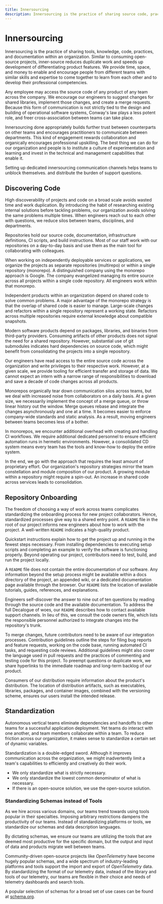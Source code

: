 ```yaml
---
title: Innersourcing
description: Innersourcing is the practice of sharing source code, practices, and documentation within an organization. Much like open-source projects, the motivation is to reduce duplicate work and increase velocity for market-mandated features.
---
```


# Innersourcing

Innersourcing is the practice of sharing tools, knowledge, code, practices, and documentation within an organization. Similar to consuming open-source projects, inner-source reduces duplicate work and speeds up development of differentiating product features. We provide time, space, and money to enable and encourage people from different teams with similar skills and expertise to come together to learn from each other and to develop their professional competencies.

Any employee may access the source code of any product of any team across the company. We encourage our engineers to suggest changes for shared libraries, implement those changes, and create a merge requests. Because this form of communication is not strictly tied to the design and building of operational software systems, Conway's law plays a less potent role, and freer cross-association between teams can take place.

Innersourcing done appropriately builds further trust between counterparts on other teams and encourages practitioners to communicate between departments. This kind of engagement rewards collaboration and organically encourages professional upskilling. The best thing we can do for our organization and people is to institute a culture of experimentation and learning and invest in the technical and management capabilities that enable it.

Setting up dedicated innersourcing communication channels helps teams to unblock themselves.  and distribute the burden of support questions.

## Discovering Code

High discoverability of projects and code on a broad scale avoids wasted time and work duplication. By introducing the habit of researching existing internal solutions before tackling problems, our organization avoids solving the same problems multiple times. When engineers reach out to each other with questions, we reduce silos between teams, disciplines, and departments.

Repositories hold our source code, documentation, infrastructure definitions, CI scripts, and build instructions. Most of our staff work with our repositories on a day-to-day basis and use them as the main tool for collaborating with colleagues.

When working on independently deployable services or applications, we organize the projects as separate repositories (multirepo) or within a single repository (monorepo). A distinguished company using the monorepo approach is Google. The company evangelized managing its entire source across all projects within a single code repository. All engineers work within that monorepo.

Independent products within an organization depend on shared code to solve common problems. A major advantage of the monorepo strategy is that the overlap of shared code is easier to manage. Large-scale changes and refactors within a single repository represent a working state. Refactors across multiple repositories require external knowledge about compatible snapshots.

Modern software products depend on packages, libraries, and binaries from third-party providers. Consuming artifacts of other products does not signal the need for a shared repository. However, substantial use of git submodules indicates hard dependencies on source code, which might benefit from consolidating the projects into a single repository.

Our engineers have read access to the entire source code across the organization and write privileges to their respective work. However, at a given scale, we provide tooling for efficient transfer and storage of data. We cannot expect an intern with a narrow range of responsibilities to download and save a decade of code changes across all products.

Monorepos organically tear down communication silos across teams, but we deal with increased noise from collaborators on a daily basis. At a given size, we necessarily implement the concept of a merge queue, or throw linear history out the window. Merge queues rebase and integrate the changes asynchronously and one at a time. It becomes easier to enforce company-wide standards and static analysis. As a result, moving engineers between teams becomes less of a bother.

In monorepos, we encounter additional overhead with creating and handling CI workflows. We require additional dedicated personnel to ensure efficient automation runs in hermetic environments. However, a consolidated CD system means every team has the tools and know-how to deploy the entire system.

In the end, we go with the approach that requires the least amount of proprietary effort. Our organization's repository strategies mirror the team constellation and module composition of our product. A growing module within a repository might require a spin-out. An increase in shared code across services leads to consolidation.

## Repository Onboarding

The freedom of choosing a way of work across teams complicates standardizing the onboarding process for new project collaborators. Hence, standardized processes give way to a shared entry point. A `README` file in the root of our project informs new engineers about how to work with the project. A well-written `README` indicates a high-quality product.

Quickstart instructions explain how to get the project up and running in the fewest steps necessary. From installing dependencies to executing setup scripts and completing an example to verify the software is functioning properly. Beyond operating our project, contributors need to test, build, and run the project locally.

A `README` file does not contain the entire documentation of our software. Any information beyond the setup process might be available within a docs directory of the project, an appended wiki, or a dedicated documentation page available through the browser. Our `README` lists the location of available tutorials, guides, references, and explanations.

Engineers self-discover the answer to nine out of ten questions by reading through the source code and the available documentation. To address the full Decalogue of woes, our `README` describes how to contact available support channels. In lieu of this, we consult the code owners file, which lists the responsible personnel authorized to integrate changes into the repository's trunk.

To merge changes, future contributors need to be aware of our integration processes. Contribution guidelines outline the steps for filing bug reports and feature requests, working on the code base, running automated CI tasks, and requesting code reviews. Additional guidelines might also cover the language used in pull requests and the practices of commenting and testing code for this project. To preempt questions or duplicate work, we share hyperlinks to the immediate roadmap and long-term backlog of our product.

Consumers of our distribution require information about the product's distribution. The location of distribution artifacts, such as executables, libraries, packages, and container images, combined with the versioning scheme, ensures our users install the intended release.

## Standardization

Autonomous vertical teams eliminate dependencies and handoffs to other teams for a successful application deployment. Yet teams do interact with one another, and team members collaborate within a team. To reduce friction across our organization, it makes sense to standardize a certain set of dynamic variables.

Standardization is a double-edged sword. Although it improves communication across the organization, we might inadvertently limit a team's capabilities to efficiently and creatively do their work.

<!-- vale write-good.Weasel = NO -->
- We only standardize what is strictly necessary.
- We only standardize the lowest common denominator of what is necessary.
- If there is an open-source solution, we use the open-source solution.
<!-- vale write-good.Weasel = YES -->

### Standardizing Schemas instead of Tools

As we hire across various domains, our teams trend towards using tools popular in their specialties. Imposing arbitrary restrictions dampens the productivity of our teams. Instead of standardizing platforms or tools, we standardize our schemas and data description languages.

By dictating schemas, we ensure our teams are utilizing the tools that are deemed most productive for the specific domain, but the output and input of data and products migrate well between teams.

Community-driven open-source projects like *OpenTelemetry* have become hugely popular schemas, and a wide spectrum of industry-leading platforms and tools support the import and export of *OpenTelemetry* data. By standardizing the format of our telemetry data, instead of the library and tools of our telemetry, our teams are flexible in their choice and needs of telemetry dashboards and search tools.

A popular selection of schemas for a broad set of use cases can be found at [schema.org](https://schema.org).
